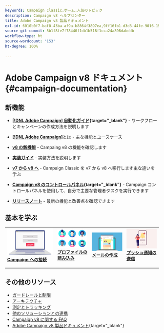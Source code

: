 ```yaml
---
keywords: Campaign Classic;ホーム;人気のトピック
description: Campaign v8 ヘルプセンター
title: Adobe Campaign v8 製品ドキュメント
exl-id: 6010b0f7-baf0-43ba-af9a-b8864f3897ea,9ff16fb1-d3d3-44fe-9016-15abffdbc74e
source-git-commit: 8b1f8fe7f78440f1db1b518f1cca24a898dabddb
workflow-type: ht
source-wordcount: '153'
ht-degree: 100%

---
```


# Adobe Campaign v8 ドキュメント {#campaign-documentation}

<!--![](assets/banner-documentationv8.png) -->

## 新機能

* **[[!DNL Adobe Campaign] 自動化ガイド](https://experienceleague.adobe.com/docs/campaign/automation/home.html?lang=ja){target="_blank"}** - ワークフローとキャンペーンの作成方法を説明します

* **[ [!DNL Adobe Campaign]](start/get-started.md)**&#x200B;とは - 主な機能とユースケース

* **[v8 の新機能](start/whats-new.md)** - Campaing v8 の機能を確認します

* **[実装ガイド](start/implement.md)** - 実装方法を説明します

* **[v7 から v8 へ](start/v7-to-v8.md)** - Campaign Classic を v7 から v8 へ移行します主な違いを学ぶ

* **[Campaign v8 のコントロールパネル](https://experienceleague.adobe.com/docs/control-panel/using/discover-control-panel/key-features.html?lang=ja){target="_blank"}** - Campaign コントロールパネルを使用して、自分で主要な管理者タスクを実行できます

* **[リリースノート](start/release-notes.md)** - 最新の機能と改善点を確認できます


## 基本を学ぶ


<table style="table-layout:fixed"><tr style="border: 0;">
<td>
<a href="start/connect.md">
<img alt="Campaign v8 への接続" src="start/assets/do-not-localize/login.jpeg">
</a>
<div><a href="start/connect.md"><strong>Campaign への接続</strong>
</div>
<p>
</td>
<td>
<a href="start/import.md">
<img alt="プロファイルのインポート" src="start/assets/do-not-localize/profiles.jpeg">
</a>
<div>
<a href="start/import.md"><strong>プロファイルの読み込み</strong></a>
</div>
<p>
</td>
<td>
<a href="start/create-message.md">
<img alt="メールの作成" src="start/assets/do-not-localize/email-design.jpeg">
</a>
<div>
<a href="start/create-message.md"><strong>メールの作成</strong></a>
</div>
<p></td>
<td>
<a href="send/push.md">
<img alt="プッシュ通知の送信" src="start/assets/do-not-localize/push-send.jpeg">
</a>
<div>
<a href="send/push.md"><strong>プッシュ通知の送信</strong></a>
</div>
<p>
</td>
</tr></table>


## その他のリソース

* [ガードレールと制限](start/ac-guardrails.md)
* [アーキテクチャ](architecture/architecture.md)
* [測定とトラッキング](reporting/gs-reporting.md)
* [他のソリューションとの連携](connect/integration.md)
* [Campaign v8 に関する FAQ](start/campaign-faq.md)
* [Adobe Campaign v8 製品ドキュメント](https://helpx.adobe.com/jp/legal/product-descriptions/adobe-campaign-managed-cloud-services.html){target="_blank"}
